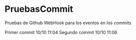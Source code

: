 # PruebasCommit
Pruebas de Github WebHook para los eventos en los commits

Primer commit 10/10 11:04
Segundo commit 10/10 11:06
